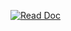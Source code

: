 [![Read Doc](https://img.shields.io/badge/read-doc-green.svg)](https://yaqin-note.readthedocs.io/zh_CN/latest/#)